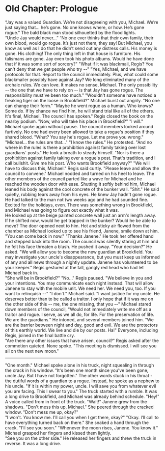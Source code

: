 # Old Chapter: Prologue

“Jay was a valued Guardian.  We’re not disagreeing with you, Michael.  We’re just saying that... he’s gone. No one knows where, or how.  He’s gone rogue.” The bald black man stood silhouetted by the flood lights.  
“Uncle Jay would never...”
“No one ever thinks that their own family, their own blood, would go rogue.  It’s just not them, they say!  But Michael, you know as well as I do that he didn’t send out any distress calls.  His money is gone.  His clothing!  The only thing left in that house is furniture.  His talismans are gone.  Jay even took his photo albums.  Would he have done that if it was some sort of sorcery?"
"What if it was blackmail, Regis?  You can't deny that we get people who try --"
"Yes, Michael, and we have protocols for that. Report to the council immediately.  Plus, what could some blackmailer possibly have against Jay? We long eliminated many of the archaic rules.  We can love.  It makes no sense, Michael.  The only possibility -- the one that we have to rely on -- is that Jay has gone rogue.  The responsibility must've been too much."
"Wouldn't someone have noticed a freaking tiger on the loose in Brookfield?" Michael burst out angrily.  "No one can change their form."
"Maybe he went rogue as a human. Who knows?  Some do.  If by chance we find him, he will stand trial like all of the others.  It's final, Michael. The council has spoken."  Regis closed the book on the nearby podium.  "Now, who will take his place in Brookfield?"
"I will." Michael spoke again without pause.  The council members looked around furtively.  No one had every been allowed to take a rogue's position if they shared blood.  "What? You say he's rogue. Let me prove you wrong."
"Michael... the rules are that..."
"I know the rules." He protested. "And no where in the rules is there a prohibition against family taking over lost guardians' posts."  He took a breath to steady himself.  "Nor is there a prohibition against family taking over a rogue's post.  That's tradition, and I call bullshit.  Give me his post.  Who wants Brookfield anyway?"
"We will have to discuss this, Michael." Regis said curtly.  "Please leave and allow the council to convene."
Michael nodded and turned on his heel to leave.  The other members of the council parted like a wave for Michael and he reached the wooden door with ease.  Shutting it softly behind him, Michael leaned his body against the cool concrete of the bunker wall.
"Shit." He said quietly, rubbing tears away from his eyes.  He knew Jay hadn't gone rogue.  He had talked to the man not two weeks ago and he had sounded fine.  Excited for the holidays, even.  There was something wrong in Brookfield, and Michael was going to figure out exactly what it was.  
He looked up at the beige painted concrete wall just an arm's length away. If he shifted now, would he get trapped in the bunker? Would he be able to move?
The door opened next to him. Hot and sticky air flowed from the chamber as Michael looked up to see his friend, Janene, smile down at him.
"You can come back in now."
"Thanks Janene." He took her offered hand and stepped back into the room.  The council was silently staring at him and he felt his face threaten a blush. He pushed it away.  "Your decision?"  He asked.
"We will allow you to become the new guardian at Brookfield.  You may investigate your uncle's disappearance, but you must keep us informed of any and all news through a nightly update.  Janene has volunteered to be your keeper."  Regis gestured at the tall, gangly red head who had let Michael back in.  
"She will be in Brookfield?"
"No..." Regis paused.  "We believe in you and your intentions.  You may communicate each night instead. That will allow Janene to stay with the mobile unit. We need her.  We need you, too.  If you want to relinquish --"
"I don't."  Michael said.  "I want justice for my uncle.  He deserves better than to be called a traitor. I only hope that if it was me on the other side of this -- me, the one missing, that you --" Michael stared down members of the council, "Would not immediately write me off as a traitor and rogue.  I serve, as we all do, for life.  For the preservation of life.  We are the guardians."  He intoned, and several members joined him.  "We are the barrier between night and day, good and evil. We are the protectors of this earthly world.  We live and die by our posts. Ha!" Everyone, including Regis, joined in the final battle cry.  
"Are there any other issues that have arisen, council?" Regis asked after the commotion quieted.  None spoke.  "This meeting is dismissed.  I will see you all on the next new moon."

----------


"One month." Michael spoke alone in his truck, night squealing in through the crack in his window.  "It's been one month since you've been gone, uncle Jay. But I have not forgotten."  The other words stuck in his throat - the dutiful words of a guardian to a rogue.  Instead, he spoke as a nephew to his uncle.  "If it is within my power, uncle. I will save you from whatever evil you are facing.  This I swear to you."
The truck started with a rumble. It was a long drive to Brookfield, and Michael was already behind schedule.
"Hey!" A voice called from in front of the truck.  "Wait!"
Janene grew from the shadows.  "Don't mess this up, Michael."  She peered through the cracked window.  "Don't mess me up, okay?"  
"I won't.  You know me.  I'll call you when I get there, okay?"
"Okay.  I'll call to have everything turned back on there."  She snaked a hand through the crack.  "I'll see you soon."
"Whenever the moon rises, Janene.  You know it."  Michael grasped her fingers and kissed them lightly.  
"See you on the other side."  He released her fingers and threw the truck in reverse.  It was a long drive.

